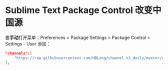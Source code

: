 # Sublime Text Package Control 改变中国源

要**手动**打开菜单：Preferences > Package Settings > Package Control > Settings - User
添加：
```json
"channels":[
    "https://raw.githubusercontent.com/HBLong/channel_v3_daily/master/channel_v3.json"
], 
```
